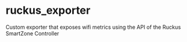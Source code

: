 # ruckus_exporter
Custom exporter that exposes wifi metrics using the API of the Ruckus SmartZone Controller
